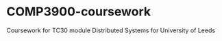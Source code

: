 COMP3900-coursework
===================

Coursework for TC30 module Distributed Systems for University of Leeds
